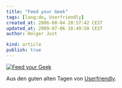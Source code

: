 ```yaml
---
title: "Feed your Geek"
tags: [lang:de, Userfriendly]
created_at: 2006-08-04 20:57:42 CEST
updated_at: 2009-07-06 18:49:50 CEST
author: Holger Just

kind: article
publish: true
---
```


[![Feed your Geek](/media/2006/uf980719.gif)](http://ars.userfriendly.org/cartoons/?id=19980719)

Aus den guten alten Tagen von [Userfriendly](http://www.userfriendly.org/).